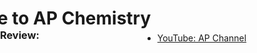 <html>
     <head>
          <meta charset = "utf-8">
          <style>
               #chemTitle {
                    position: absolute;
                    left:-12%;
               }
               #chemSubtitle {
                    position: absolute;
                    top: 100px;
                    left:-12%;
               }
          </style>
     </head>
     <body>
          <h1 id="chemTitle">Welcome to AP Chemistry</h1>
          <h3 id="chemSubtitle">Resources for Review:</h3>
          <p><br><br><br></p>
          <ul>
               <li><a target="-blank" href="https://www.youtube.com/playlist?list=PLoGgviqq4845Sy3UfnNh_PljzAptMR7MQ">YouTube: AP Channel</li>
          </ul>
          <p><br><br><br><br><br><br><br><br><br><br><br><br></p>
     </body>
</html>